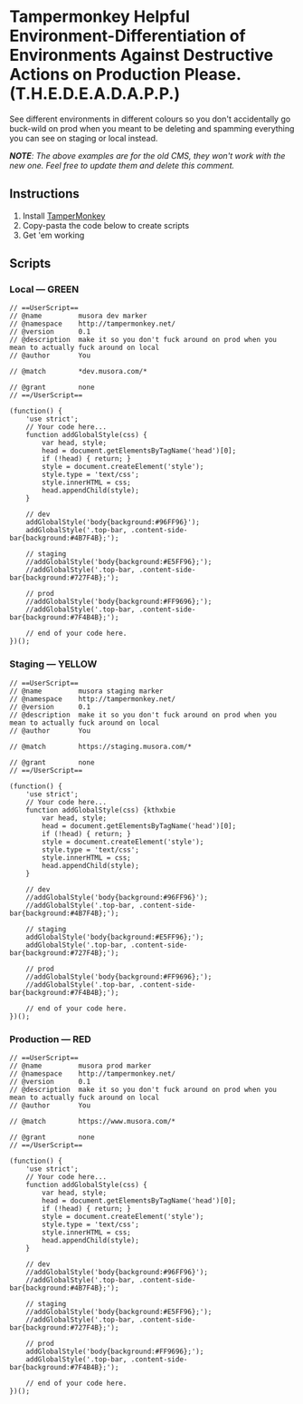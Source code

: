 
Tampermonkey Helpful Environment-Differentiation of Environments Against Destructive Actions on Production Please. (T.H.E.D.E.A.D.A.P.P.)
==========================

See different environments in different colours so you don't accidentally go buck-wild on prod when you meant to be deleting and spamming everything you can see on staging or local instead.


***NOTE**: The above examples are for the old CMS, they won't work with the new one. Feel free to update them and delete this comment.*


Instructions
-------------------------

1. Install [TamperMonkey](https://tampermonkey.net/)
2. Copy-pasta the code below to create scripts
3. Get 'em working


Scripts
-------------------------

### Local — GREEN

```
// ==UserScript==
// @name         musora dev marker
// @namespace    http://tampermonkey.net/
// @version      0.1
// @description  make it so you don't fuck around on prod when you mean to actually fuck around on local
// @author       You

// @match        *dev.musora.com/*

// @grant        none
// ==/UserScript==

(function() {
    'use strict';
    // Your code here...
    function addGlobalStyle(css) {
        var head, style;
        head = document.getElementsByTagName('head')[0];
        if (!head) { return; }
        style = document.createElement('style');
        style.type = 'text/css';
        style.innerHTML = css;
        head.appendChild(style);
    }

    // dev
    addGlobalStyle('body{background:#96FF96}');
    addGlobalStyle('.top-bar, .content-side-bar{background:#4B7F4B};');

    // staging
    //addGlobalStyle('body{background:#E5FF96};');
    //addGlobalStyle('.top-bar, .content-side-bar{background:#727F4B};');

    // prod
    //addGlobalStyle('body{background:#FF9696};');
    //addGlobalStyle('.top-bar, .content-side-bar{background:#7F4B4B};');

    // end of your code here.
})();
```

### Staging — YELLOW

```
// ==UserScript==
// @name         musora staging marker
// @namespace    http://tampermonkey.net/
// @version      0.1
// @description  make it so you don't fuck around on prod when you mean to actually fuck around on local
// @author       You

// @match        https://staging.musora.com/*

// @grant        none
// ==/UserScript==

(function() {
    'use strict';
    // Your code here...
    function addGlobalStyle(css) {kthxbie
        var head, style;
        head = document.getElementsByTagName('head')[0];
        if (!head) { return; }
        style = document.createElement('style');
        style.type = 'text/css';
        style.innerHTML = css;
        head.appendChild(style);
    }

    // dev
    //addGlobalStyle('body{background:#96FF96}');
    //addGlobalStyle('.top-bar, .content-side-bar{background:#4B7F4B};');

    // staging
    addGlobalStyle('body{background:#E5FF96};');
    addGlobalStyle('.top-bar, .content-side-bar{background:#727F4B};');

    // prod
    //addGlobalStyle('body{background:#FF9696};');
    //addGlobalStyle('.top-bar, .content-side-bar{background:#7F4B4B};');

    // end of your code here.
})();
```

### Production — RED

```
// ==UserScript==
// @name         musora prod marker
// @namespace    http://tampermonkey.net/
// @version      0.1
// @description  make it so you don't fuck around on prod when you mean to actually fuck around on local
// @author       You

// @match        https://www.musora.com/*

// @grant        none
// ==/UserScript==

(function() {
    'use strict';
    // Your code here...
    function addGlobalStyle(css) {
        var head, style;
        head = document.getElementsByTagName('head')[0];
        if (!head) { return; }
        style = document.createElement('style');
        style.type = 'text/css';
        style.innerHTML = css;
        head.appendChild(style);
    }

    // dev
    //addGlobalStyle('body{background:#96FF96}');
    //addGlobalStyle('.top-bar, .content-side-bar{background:#4B7F4B};');

    // staging
    //addGlobalStyle('body{background:#E5FF96};');
    //addGlobalStyle('.top-bar, .content-side-bar{background:#727F4B};');

    // prod
    addGlobalStyle('body{background:#FF9696};');
    addGlobalStyle('.top-bar, .content-side-bar{background:#7F4B4B};');

    // end of your code here.
})();
```



